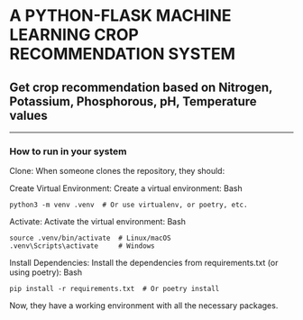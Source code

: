 
# A PYTHON-FLASK MACHINE LEARNING CROP RECOMMENDATION SYSTEM

## Get crop recommendation based on Nitrogen, Potassium, Phosphorous, pH, Temperature values

<hr>

### How to run in your system

Clone: When someone clones the repository, they should:

Create Virtual Environment: Create a virtual environment:
Bash
```
python3 -m venv .venv  # Or use virtualenv, or poetry, etc.
```

Activate: Activate the virtual environment:
Bash
```
source .venv/bin/activate  # Linux/macOS
.venv\Scripts\activate     # Windows
```

Install Dependencies: Install the dependencies from requirements.txt (or using poetry):
Bash
```
pip install -r requirements.txt  # Or poetry install
```
Now, they have a working environment with all the necessary packages.